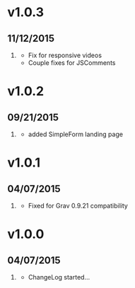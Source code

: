 # v1.0.3
## 11/12/2015

1. [](#new)
    * Fix for responsive videos
    * Couple fixes for JSComments

# v1.0.2
## 09/21/2015

1. [](#new)
    * added SimpleForm landing page

# v1.0.1
## 04/07/2015

1. [](#bugfix)
    * Fixed for Grav 0.9.21 compatibility

# v1.0.0
## 04/07/2015

1. [](#new)
    * ChangeLog started...
